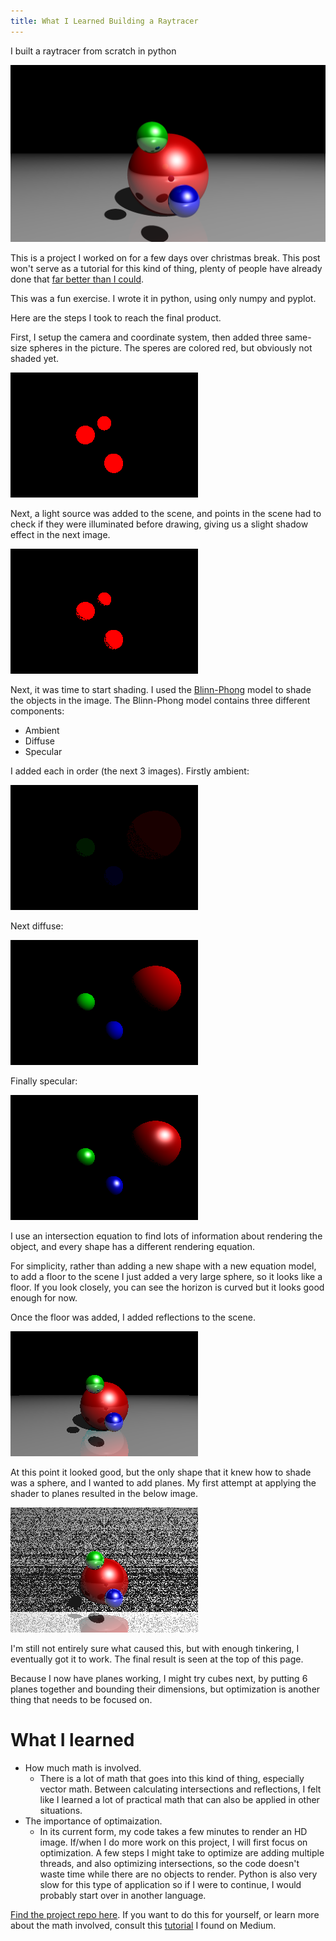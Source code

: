 ```yaml
---
title: What I Learned Building a Raytracer
---
```

I built a raytracer from scratch in python

![final product][topimage]

This is a project I worked on for a few days over christmas break. This post won't serve as a tutorial for this kind of thing, plenty of people have already done that [far better than I could][tutorial].

This was a fun exercise. I wrote it in python, using only numpy and pyplot.

Here are the steps I took to reach the final product.

First, I setup the camera and coordinate system, then added three same-size spheres in the picture.
The speres are colored red, but obviously not shaded yet. 

![initial setup][im01]

Next, a light source was added to the scene, and points in the scene had to check if they were illuminated before drawing,
giving us a slight shadow effect in the next image.

![adding a light source][im02]

Next, it was time to start shading. I used the [Blinn-Phong][blinn-phong] model to shade the objects in the image.
The Blinn-Phong model contains three different components:
- Ambient
- Diffuse
- Specular

I added each in order (the next 3 images). Firstly ambient:

![ambient component][im03]

Next diffuse:

![diffuse component][im04]

Finally specular:

![specular component][im05]

I use an intersection equation to find lots of information about rendering the object,
and every shape has a different rendering equation.

For simplicity, rather than adding a new shape with a new equation model, to add a floor to the scene I just added
a very large sphere, so it looks like a floor. If you look closely, you can see the horizon is curved but it looks
good enough for now.

Once the floor was added, I added reflections to the scene.

![adding reflections][im06]

At this point it looked good, but the only shape that it knew how to shade was a sphere, 
and I wanted to add planes. My first attempt at applying the shader to planes resulted in the below image.

![attempting to add planes][im08]

I'm still not entirely sure what caused this, but with enough tinkering, I eventually got it to work. The final result is
seen at the top of this page.

Because I now have planes working, I might try cubes next, by putting 6 planes together and bounding their dimensions,
but optimization is another thing that needs to be focused on.

# What I learned

- How much math is involved.
    - There is a lot of math that goes into this kind of thing, especially vector math.
    Between calculating intersections and reflections,
    I felt like I learned a lot of practical math that can also be applied in other situations.
- The importance of optimaization.
    - In its current form, my code takes a few minutes to render an HD image.
    If/when I do more work on this project, I will first focus on optimization.
    A few steps I might take to optimize are adding multiple threads, and also optimizing intersections,
    so the code doesn't waste time while there are no objects to render.
    Python is also very slow for this type of application so if I were to continue,
    I would probably start over in another language.

[Find the project repo here][repo].
If you want to do this for yourself, or learn more about the math involved,
consult this [tutorial][tutorial] I found on Medium.

[topimage]: /assets/2021/05/17/raytracing-images/image.png
[im01]: /assets/2021/05/17/raytracing-images/01.png
[im02]: /assets/2021/05/17/raytracing-images/02.png
[im03]: /assets/2021/05/17/raytracing-images/03ambient.png
[im04]: /assets/2021/05/17/raytracing-images/04diffuse.png
[im05]: /assets/2021/05/17/raytracing-images/05specular.png
[im06]: /assets/2021/05/17/raytracing-images/06reflection.png
[im07]: /assets/2021/05/17/raytracing-images/07HD.png
[im08]: /assets/2021/05/17/raytracing-images/08plane_try.png
[repo]: https://github.com/sam-baumann/raytracing
[tutorial]: https://medium.com/swlh/ray-tracing-from-scratch-in-python-41670e6a96f9
[blinn-phong]: https://en.wikipedia.org/wiki/Blinn%E2%80%93Phong_reflection_model